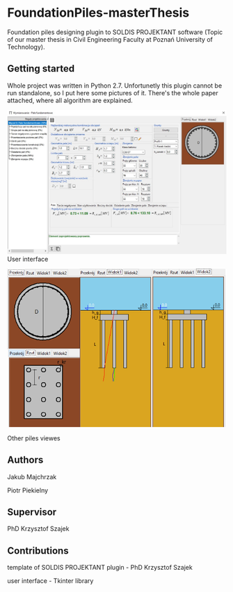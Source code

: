 # FoundationPiles-masterThesis
Foundation piles designing plugin to SOLDIS PROJEKTANT software (Topic of our master thesis in Civil Engineering Faculty at Poznań University of Technology).

## Getting started
Whole project was written in Python 2.7.
Unfortunetly this plugin cannot be run standalone, so I put here some pictures of it. There's the whole paper attached, where all algorithm are explained.

![Screenshot](UI.jpg)
User interface

![Screenshot](UI2.png)

Other piles viewes

## Authors
Jakub Majchrzak

Piotr Piekielny


## Supervisor
PhD Krzysztof Szajek

## Contributions
template of SOLDIS PROJEKTANT plugin - PhD Krzysztof Szajek

user interface - Tkinter library
